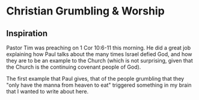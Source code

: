 # Christian Grumbling & Worship

## Inspiration

Pastor Tim was preaching on 1 Cor 10:6-11 this morning. He did a great job explaining how Paul talks about the many times Israel defied God, and how they are to be an example to the Church (which is not surprising, given that the Church is the continuing covenant people of God).

The first example that Paul gives, that of the people grumbling that they "only have the manna from heaven to eat" triggered something in my brain that I wanted to write about here.
